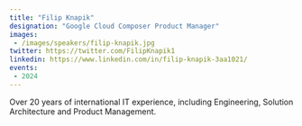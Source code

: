 ```yaml
---
title: "Filip Knapik"
designation: "Google Cloud Composer Product Manager"
images:
 - /images/speakers/filip-knapik.jpg
twitter: https://twitter.com/FilipKnapik1
linkedin: https://www.linkedin.com/in/filip-knapik-3aa1021/
events:
 - 2024
---
```


Over 20 years of international IT experience, including Engineering, Solution Architecture and Product Management.  